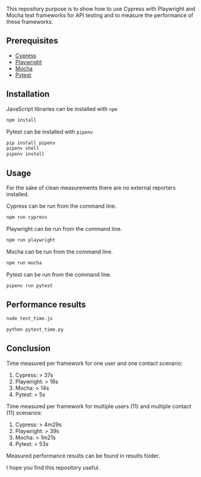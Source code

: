 This repository purpose is to show how to use Cypress with Playwright and Mocha test frameworks for API testing and to measure the performance of these frameworks.

## Prerequisites

- [Cypress](https://www.cypress.io/)
- [Playwright](https://playwright.dev/)
- [Mocha](https://mochajs.org/)
- [Pytest](https://docs.pytest.org/en/latest/)

## Installation

JavaScript libraries can be installed with `npm`

```bash
npm install
```
Pytest can be installed with `pipenv`

```bash
pip install pipenv
pipenv shell
pipenv install
```

## Usage

For the sake of clean measurements there are no external reporters installed.

Cypress can be run from the command line.
```bash
npm run cypress
```

Playwright can be run from the command line.
```bash
npm run playwright
```

Mocha can be run from the command line.
```bash
npm run mocha
```

Pytest can be run from the command line.
```bash
pipenv run pytest
```

## Performance results

```bash
node test_time.js
```

```bash
python pytest_time.py
```

## Conclusion

Time measured per framework for one user and one contact scenario:

1. Cypress: > 37s
2. Playwright: > 16s
3. Mocha: > 14s
4. Pytest: > 5s

Time measured per framework for multiple users (11) and multiple contact (11) scenarios:

1. Cypress: > 4m29s
2. Playwright: > 39s
3. Mocha: > 1m21s
4. Pytest: > 53s

Measured performance results can be found in results folder.

I hope you find this repository useful.